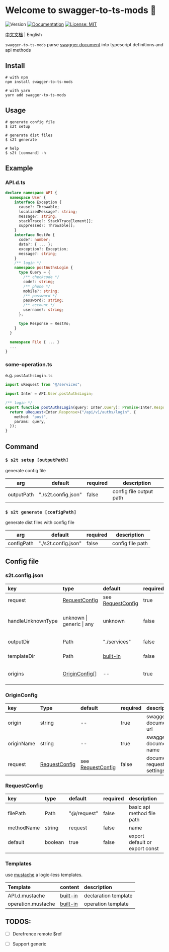 # Welcome to swagger-to-ts-mods 👋

![Version](https://img.shields.io/badge/version-0.0.1-blue.svg?cacheSeconds=2592000)
[![Documentation](https://img.shields.io/badge/documentation-yes-brightgreen.svg)](doc)
[![License: MIT](https://img.shields.io/badge/License-MIT-yellow.svg)](#)

[中文文档](./README.MD) | English

`swagger-to-ts-mods` parse [swagger document](https://swagger.io/specification/v2/) into typescript definitions and api methods

## Install

```shell
# with npm
npm install swagger-to-ts-mods

# with yarn
yarn add swagger-to-ts-mods
```

## Usage

```shell
# generate config file
$ s2t setup

# generate dist files
$ s2t generate

# help
$ s2t [command] -h
```

## Example

### API.d.ts

```typescript
declare namespace API {
  namespace User {
    interface Exception {
      cause?: Throwable;
      localizedMessage?: string;
      message?: string;
      stackTrace?: StackTraceElement[];
      suppressed?: Throwable[];
    }
    interface RestVo {
      code?: number;
      data?: { ... };
      exception?: Exception;
      message?: string;
    }
    /** login */
    namespace postAuthsLogin {
      type Query = {
        /** checkcode */
        code?: string;
        /** phone */
        mobile?: string;
        /** password */
        password?: string;
        /** account */
        username?: string;
      };

      type Response = RestVo;
    }
  }
  
  namespace File { ... }
  ...
}
```

### some-operation.ts

e.g. `postAuthsLogin.ts`

```typescript
import uRequest from "@/services";

import Inter = API.User.postAuthsLogin;

/** login */
export function postAuthsLogin(query: Inter.Query): Promise<Inter.Response> {
  return uRequest<Inter.Response>("/api/v1/auths/login", {
    method: "post",
    params: query,
  });
}
```



## Command

### `$ s2t setup [outputPath]`

generate config file

| arg        | default             | required | description             |
| ---------- | ------------------- | -------- | ----------------------- |
| outputPath | "./s2t.config.json" | false    | config file output path |

### `$ s2t generate [configPath]`
generate dist files with config file

| arg        | default             | required | description      |
|------------|---------------------|----------|------------------|
| configPath | "./s2t.config.json" | false    | config file path |

## Config file

### s2t.config.json

| key     | type                            | default                          | required |  description         |
|:--------|:--------------------------------|:---------------------------------|----------|:---------------------|
| request | [RequestConfig](#RequestConfig) | see [RequestConfig](#RequestConfig) | true | api request method |
| handleUnknownType  | unknown  \| generic \| any       | unknown                | false | deal with unknown types (NOT READY) |
| outputDir | Path                            | "./services"                     | false   | output files dir |
| templateDir | Path                            | [built-in](./src/templates)    | false   | template files dir |
| origins  | [OriginConfig](#OriginConfig)[] | --                          | true | swagger document config |



### OriginConfig

| key        | Type                           | default                             | required | description               |
| :--------- | :----------------------------- | :---------------------------------- | -------- | :------------------------ |
| origin     | string                         | --                                  | true     | swagger document url      |
| originName | string                         | --                                  | true     | swagger document name     |
| request    | [RequestConfig](RequestConfig) | see [RequestConfig](#RequestConfig) | false    | document request settings |



### RequestConfig

| key        | type    | default     | required | description                    |
| :--------- | :------ | :---------- | -------- | :----------------------------- |
| filePath   | Path    | "@/request" | false    | basic api method file path     |
| methodName | string  | request     | false    | name                           |
| default    | boolean | true        | false    | export default or export const |



### Templates

use [mustache](https://github.com/mustache/mustache.github.com) a logic-less templates.

| Template           | content                                        | description          |
| :----------------- | :--------------------------------------------- | :------------------- |
| API.d.mustache     | [built-in](./src/templates/API.d.mustache)     | declaration template |
| operation.mustache | [built-in](./src/templates/operation.mustache) | operation template   |



## TODOS:

- [ ] Derefrence remote $ref
- [ ] Support generic

